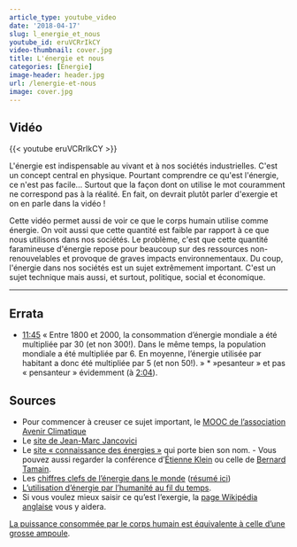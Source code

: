 ```yaml
---
article_type: youtube_video
date: '2018-04-17'
slug: l_energie_et_nous
youtube_id: eruVCRrIkCY
video-thumbnail: cover.jpg
title: L'énergie et nous
categories: [Énergie]
image-header: header.jpg
url: /lenergie-et-nous
image: cover.jpg
---
```


## Vidéo

{{< youtube eruVCRrIkCY >}}

L'énergie est indispensable au vivant et à nos sociétés industrielles.
C'est un concept central en physique. Pourtant comprendre ce qu'est
l'énergie, ce n'est pas facile... Surtout que la façon dont on utilise le
mot couramment ne correspond pas à la réalité. En fait, on devrait plutôt
parler d'exergie et on en parle dans la vidéo !

Cette vidéo permet aussi de voir ce que le corps humain utilise comme
énergie. On voit aussi que cette quantité est faible par rapport à ce que
nous utilisons dans nos sociétés. Le problème, c'est que cette quantité
faramineuse d'énergie repose pour beaucoup sur des ressources
non-renouvelables et provoque de graves impacts environnementaux. Du
coup, l'énergie dans nos sociétés est un sujet extrêmement important.
C'est un sujet technique mais aussi, et surtout, politique, social et
économique.


<hr>

## Errata

- [11:45](https://www.youtube.com/watch?v=eruVCRrIkCY&t=705s) « Entre 1800 et 2000, la consommation d’énergie mondiale a été multipliée par 30 (et non 300!). Dans le même temps, la population mondiale a été multipliée par 6. En moyenne, l’énergie utilisée par habitant a donc été multipliée par 5 (et non 50!). » \* »pesanteur » et pas « pensanteur » évidemment (à [2:04](https://www.youtube.com/watch?v=eruVCRrIkCY&t=124s)).

## Sources

- Pour commencer à creuser ce sujet important, le [MOOC de l’association Avenir Climatique](https://youtu.be/3eXVnmI7_oE)
- Le [site de Jean-Marc Jancovici](https://jancovici.com/transition-energetique/l-energie-et-nous/combien-suis-je-un-esclavagiste/)
- Le [site « connaissance des énergies »](https://www.youtube.com/redirect?v=eruVCRrIkCY&redir_token=rdk4OUkNS29yKytASbsq7_oE4vR8MTUzNjc0NzM4OUAxNTM2NjYwOTg5&event=video_description&q=https%3A%2F%2Fwww.connaissancedesenergies.org%2Ffiche-pedagogique%2Fenergie) qui porte bien son nom.
- Vous pouvez aussi regarder la conférence d’[Étienne Klein](https://www.youtube.com/watch?v=Nb2S7oge8TQ) ou celle de [Bernard Tamain](https://www.youtube.com/watch?v=bKOPA_PkKH0).
- Les [chiffres clefs de l’énergie dans le monde](https://www.iea.org/publications/freepublications/publication/KeyWorld2017.pdf) ([résumé ici](https://www.connaissancedesenergies.org/les-chiffres-cles-de-lenergie-dans-le-monde-170926))
- [L’utilisation d’énergie par l’humanité au fil du temps](http://encyclopedie-energie.org/sites/default/files/fichiers_joints/articles/art061_MartinAmouroux-JeanMarie_Consommation-mondiale-energie-1800-2000-les%20r%C3%A9sultats.pdf).
- Si vous voulez mieux saisir ce qu’est l’exergie, la [page Wikipédia anglaise](https://en.wikipedia.org/wiki/Exergy) vous y aidera.

[La puissance consommée par le corps humain est équivalente à celle d’une grosse ampoule](http://sustainability.blogs.brynmawr.edu/2012/07/31/understanding-energy-part-1/).
